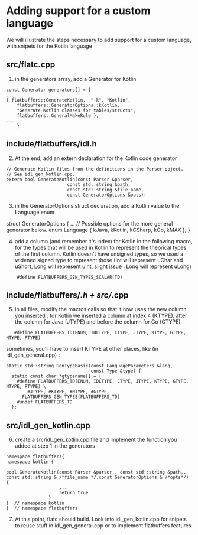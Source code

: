 # Adding support for a custom language

We will illustrate the steps necessary to add support for a custom language, with snipets for the Kotlin language

## src/flatc.cpp

1) in the generators array, add a Generator for Kotlin

~~~~~~~~~~~~~~~~~~~~~~~~~~~~~~~~~~~~~~~~~~~~~~~~~~~~~~~~~~~~~~~~~~{.cpp}
const Generator generators[] = {
...  
{ flatbuffers::GenerateKotlin,  "-k", "Kotlin",
    flatbuffers::GeneratorOptions::kKotlin,
    "Generate Kotlin classes for tables/structs",
    flatbuffers::GeneralMakeRule },
...
    }
~~~~~~~~~~~~~~~~~~~~~~~~~~~~~~~~~~~~~~~~~~~~~~~~~~~~~~~~~~~~~~~~~~

## include/flatbuffers/idl.h

2) At the end, add an extern declaration for the Kotlin code generator

~~~~~~~~~~~~~~~~~~~~~~~~~~~~~~~~~~~~~~~~~~~~~~~~~~~~~~~~~~~~~~~~~~{.cpp}
// Generate Kotlin files from the definitions in the Parser object.
// See idl_gen_kotlin.cpp.
extern bool GenerateKotlin(const Parser &parser,
                       const std::string &path,
                       const std::string &file_name,
                       const GeneratorOptions &opts);
~~~~~~~~~~~~~~~~~~~~~~~~~~~~~~~~~~~~~~~~~~~~~~~~~~~~~~~~~~~~~~~~~~

3) in the GeneratorOptions struct declaration, add a Kotlin value to the Language enum

struct GeneratorOptions {
...
  // Possible options for the more general generator below.
  enum Language { kJava, kKotlin, kCSharp, kGo, kMAX };
}


4) add a column (and remember it's index) for Kotlin in the following macro, for the types that will be used in Kotlin to represent 
the theorical types of the first column.
Kotlin doesn't have unsigned types, so we used a widened signed type to represent those 
(Int will represent uChar and uShort, Long will represent uInt, slight issue : Long will represent uLong)

~~~~~~~~~~~~~~~~~~~~~~~~~~~~~~~~~~~~~~~~~~~~~~~~~~~~~~~~~~~~~~~~~~{.cpp}
    #define FLATBUFFERS_GEN_TYPES_SCALAR(TD)
~~~~~~~~~~~~~~~~~~~~~~~~~~~~~~~~~~~~~~~~~~~~~~~~~~~~~~~~~~~~~~~~~~

## include/flatbuffers/*.h + src/*.cpp 

5) in all files, modify the macros calls so that it now uses the new column you inserted : 
for Kotlin we inserted a column at index 4 (KTYPE), after the column for Java (JTYPE) and before the column for Go (GTYPE)

~~~~~~~~~~~~~~~~~~~~~~~~~~~~~~~~~~~~~~~~~~~~~~~~~~~~~~~~~~~~~~~~~~{.cpp}
   #define FLATBUFFERS_TD(ENUM, IDLTYPE, CTYPE, JTYPE, KTYPE, GTYPE, NTYPE, PTYPE)
~~~~~~~~~~~~~~~~~~~~~~~~~~~~~~~~~~~~~~~~~~~~~~~~~~~~~~~~~~~~~~~~~~

sometimes, you'll have to insert KTYPE at other places, like (in idl_gen_general.cpp) : 

~~~~~~~~~~~~~~~~~~~~~~~~~~~~~~~~~~~~~~~~~~~~~~~~~~~~~~~~~~~~~~~~~~{.cpp}
static std::string GenTypeBasic(const LanguageParameters &lang,
                                const Type &type) {
  static const char *gtypename[] = {
    #define FLATBUFFERS_TD(ENUM, IDLTYPE, CTYPE, JTYPE, KTYPE, GTYPE, NTYPE, PTYPE) \
        #JTYPE, #KTYPE, #NTYPE, #GTYPE,
      FLATBUFFERS_GEN_TYPES(FLATBUFFERS_TD)
    #undef FLATBUFFERS_TD
  };
~~~~~~~~~~~~~~~~~~~~~~~~~~~~~~~~~~~~~~~~~~~~~~~~~~~~~~~~~~~~~~~~~~

## src/idl_gen_kotlin.cpp 

6) create a src/idl_gen_kotlin.cpp file and implement the function you added at step 1 in the generators

~~~~~~~~~~~~~~~~~~~~~~~~~~~~~~~~~~~~~~~~~~~~~~~~~~~~~~~~~~~~~~~~~~{.cpp}
namespace flatbuffers{
namespace kotlin {

bool GenerateKotlin(const Parser &parser,, const std::string &path,, const std::string & /*file_name */,const GeneratorOptions & /*opts*/) {
                    ...
                    return true
                }
}  // namespace kotlin
}  // namespace flatbuffers
~~~~~~~~~~~~~~~~~~~~~~~~~~~~~~~~~~~~~~~~~~~~~~~~~~~~~~~~~~~~~~~~~~

7) At this point, flatc should build. Look into idl_gen_kotlin.cpp for snipets to reuse stuff in idl_gen_general.cpp or to implement flatbuffers features
